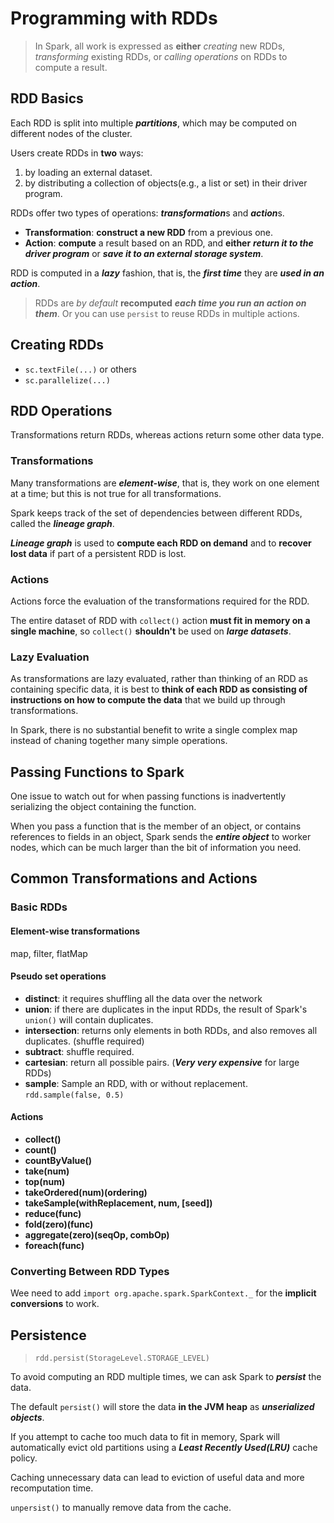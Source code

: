 # Programming with RDDs

 > In Spark, all work is expressed as **either** *creating* new RDDs, *transforming* existing RDDs, or *calling operations* on RDDs to compute a result.





## RDD Basics

 Each RDD is split into multiple ***partitions***, which may be computed on different nodes of the cluster.

 Users create RDDs in **two** ways:
  1. by loading an external dataset.
  2. by distributing a collection of objects(e.g., a list or set) in their driver program.

 RDDs offer two types of operations: ***transformation***s and ***action***s.
  - **Transformation**: **construct a new RDD** from a previous one.
  - **Action**: **compute** a result based on an RDD, and **either** ***return it to the driver program*** or ***save it to an external storage system***.

 RDD is computed in a ***lazy*** fashion, that is, the ***first time*** they are ***used in an action***.

 > RDDs are *by default* **recomputed** ***each time you run an action on them***. Or you can use `persist` to reuse RDDs in multiple actions.





## Creating RDDs

 - `sc.textFile(...)` or others
 - `sc.parallelize(...)`





## RDD Operations

 Transformations return RDDs, whereas actions return some other data type.

### Transformations

 Many transformations are ***element-wise***, that is, they work on one element at a time; but this is not true for all transformations.

 Spark keeps track of the set of dependencies between different RDDs, called the ***lineage graph***.

 ***Lineage graph*** is used to **compute each RDD on demand** and to **recover lost data** if part of a persistent RDD is lost.

### Actions

 Actions force the evaluation of the transformations required for the RDD.

 The entire dataset of RDD with `collect()` action **must fit in memory on a single machine**, so `collect()` **shouldn't** be used on ***large datasets***.

### Lazy Evaluation

 As transformations are lazy evaluated, rather than thinking of an RDD as containing specific data, it is best to **think of each RDD as consisting of instructions on how to compute the data** that we build up through transformations.

 In Spark, there is no substantial benefit to write a single complex map instead of chaning together many simple operations.





## Passing Functions to Spark

 One issue to watch out for when passing functions is inadvertently serializing the object containing the function.

 When you pass a function that is the member of an object, or contains references to fields in an object,
 Spark sends the ***entire object*** to worker nodes, which can be much larger than the bit of information you need.





## Common Transformations and Actions

### Basic RDDs

#### Element-wise transformations

 map, filter, flatMap

#### Pseudo set operations

 - **distinct**: it requires shuffling all the data over the network
 - **union**: if there are duplicates in the input RDDs, the result of Spark's `union()` will contain duplicates.
 - **intersection**: returns only elements in both RDDs, and also removes all duplicates. (shuffle required)
 - **subtract**: shuffle required.
 - **cartesian**: return all possible pairs. (***Very very expensive*** for large RDDs)
 - **sample**: Sample an RDD, with or without replacement. `rdd.sample(false, 0.5)`

#### Actions

 - **collect()**
 - **count()**
 - **countByValue()**
 - **take(num)**
 - **top(num)**
 - **takeOrdered(num)(ordering)**
 - **takeSample(withReplacement, num, [seed])**
 - **reduce(func)**
 - **fold(zero)(func)**
 - **aggregate(zero)(seqOp, combOp)**
 - **foreach(func)**


### Converting Between RDD Types

 Wee need to add `import org.apache.spark.SparkContext._` for the **implicit conversions** to work.

## Persistence

 > `rdd.persist(StorageLevel.STORAGE_LEVEL)`

 To avoid computing an RDD multiple times, we can ask Spark to ***persist*** the data.

 The default `persist()` will store the data **in the JVM heap** as ***unserialized objects***.

 If you attempt to cache too much data to fit in memory, Spark will automatically evict old partitions using a ***Least Recently Used(LRU)*** cache policy.

 Caching unnecessary data can lead to eviction of useful data and more recomputation time.

 `unpersist()` to manually remove data from the cache.

